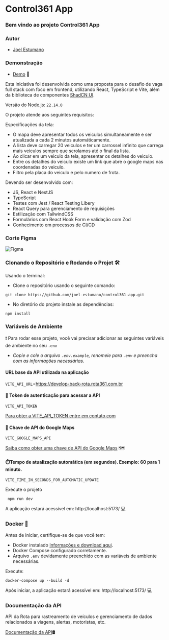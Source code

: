 # Control361 App

### Bem vindo ao projeto Control361 App

### Autor

- [Joel Estumano](https://www.joelestumano.com/)

### Demonstração

- [Demo](https://control361-app-bl7m.vercel.app/) 🚀

Esta iniciativa foi desenvolvida como uma proposta para o desafio de vaga full stack com foco em frontend, utilizando React, TypeScript e Vite, além da biblioteca de componentes [ShadCN UI](https://ui.shadcn.com/docs/installation/vite).

Versão do Node.js: `22.14.0`

O projeto atende aos seguintes requisitos:

Especificações da tela:

- O mapa deve apresentar todos os veiculos simultaneamente e ser atualizada a cada 2 minutos automáticamente.
- A lista deve carregar 20 veiculos e ter um carrossel infinito que carrega mais veiculos sempre que scrolamos até o final da lista.
- Ao clicar em um veiculo da tela, apresentar os detalhes do veiculo.
- Entre os detalhes do veiculo existe um link que abre o google maps nas coordenadas do veiculo.
- Filtro pela placa do veiculo e pelo numero de frota.

Devendo ser desenvolvido com:

- JS, React e NestJS
- TypeScript
- Testes com Jest / React Testing Libery
- React Query para gerenciamento de requisições
- Estilização com TailwindCSS
- Formulários com React Hook Form e validação com Zod
- Conhecimento em processos de CI/CD

### Corte Figma

![Figma](https://joel-estumano.github.io/public/img/apps/teste-control361-figma.png)

### Clonando o Repositório e Rodando o Projet 🛠️

Usando o terminal:

- Clone o repositório usando o seguinte comando:

```
git clone https://github.com/joel-estumano/control361-app.git
```

- No diretório do projeto instale as dependências:

```
npm install
```

### Variáveis de Ambiente

❗ Para rodar esse projeto, você vai precisar adicionar as seguintes variáveis de ambiente no seu `.env`

- _Copie e cole o arquivo `.env.example`, renomeie para `.env` e preencha com as informações necessárias._

#### URL base da API utilizada na aplicação

`VITE_API_URL`=https://develop-back-rota.rota361.com.br

#### 🔑 Token de autenticação para acessar a API

`VITE_API_TOKEN`

[Para obter a VITE_API_TOKEN entre em contato com](inavarro@control361.com.b)

#### 🔑 Chave de API do Google Maps

`VITE_GOOGLE_MAPS_API`

[Saiba como obter uma chave de API do Google Maps](https://developers.google.com/maps/documentation/javascript/get-api-key?hl=pt-br) 🗺️

#### ⏱️Tempo de atualização automática (em segundos). Exemplo: 60 para 1 minuto.

`VITE_TIME_IN_SECONDS_FOR_AUTOMATIC_UPDATE`

Execute o projeto

```
 npm run dev
```

A aplicação estará acessível em: http://localhost:5173/ 💻

### Docker 🐋

Antes de iniciar, certifique-se de que você tem:

- Docker instalado [Informações e download aqui](https://www.docker.com/get-started/).
- Docker Compose configurado corretamente.
- Arquivo `.env` devidamente preenchido com as variáveis de ambiente necessárias.

Execute:

```
docker-compose up --build -d
```

Após iniciar, a aplicação estará acessível em: http://localhost:5173/ 💻

### Documentação da API

API da Rota para rastreamento de veículos e gerenciamento de dados relacionados a viagens, alertas, motoristas, etc.

[Documentação da API](https://develop-back-rota.rota361.com.br/recruitment)🛢️
